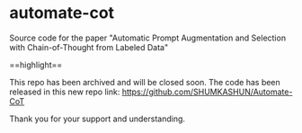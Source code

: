 # automate-cot
Source code for the paper "Automatic Prompt Augmentation and Selection with Chain-of-Thought from Labeled Data"

==highlight==

This repo has been archived and will be closed soon.
The code has been released in this new repo link: https://github.com/SHUMKASHUN/Automate-CoT

Thank you for your support and understanding.